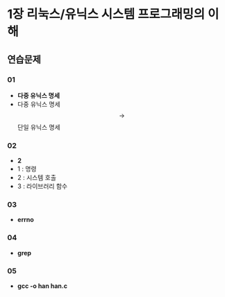 # 1장 리눅스/유닉스 시스템 프로그래밍의 이해
## 연습문제

### 01
* **다중 유닉스 명세**
* 다중 유닉스 명세 $${\rightarrow}$$ 단일 유닉스 명세

### 02
* **2**
* 1 : 명령
* 2 : 시스템 호출
* 3 : 라이브러리 함수

### 03
* **errno**

### 04
* **grep**

### 05
* **gcc -o han han.c**